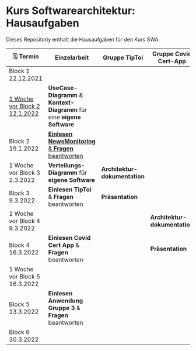 # Kurs Softwarearchitektur: Hausaufgaben
Dieses Repositoriy enthält die Hausaufgaben für den Kurs SWA.
<!--
- [Hausaufgaben Block 1](/block1.md): *Was ist Software?*
  - Einzelarbeit: **UseCase-Diagramm** & **Kontext-Diagramm** für eine **eigene Software**. :calendar: Termin: (Block 2 - 1 Woche)
  - Einzelarbeit: **Einlesen** **NewsMonitoring** & **Fragen** beantworten. :calendar: Termin: Block2
  - Gruppenarbeiten:
    - Gruppe TipToi: **Architekturdokumentation** :calendar:(Block3 - 1 Woche) und **Präsentation** :calendar:(Block3)
    - Gruppe Covid Cert App: **Architekturdokumentation** :calendar:(Block4 - 1 Woche) und **Präsentation** :calendar:(Block4)
    - Gruppe Minecraft||Tesla: **Architekturdokumentation** :calendar:(Block5 - 1 Woche) und **Präsentation** :calendar:(Block5)
- [Hausaufgaben Block 2](/block2.md): *Was/Warum SWA?;* 
  - Einzelarbeit: **Verteilungs-Diagramm** für **eigene Software**. :calendar: Termin: (Block3 - 1 Woche)
  - Einzelarbeit: **Einlesen** **TipToi** & **Fragen** beantworten. :calendar: Termin: (Block 3)
- [Hausaufgaben Block 3](/block3.md): *Qualität;*
  - Einzelarbeit: **Einlesen** **Covid Cert App** & **Fragen** beantworten. :calendar: Termin: (Block 4)
- Hausaufgaben Block 4: *Architecture Styles;*
  - Einzelarbeit: **Einlesen Minecraft||Tesla** & **Fragen** beantworten. :calendar: Termin: (Block 5)
- Hausaufgaben Block 5: *Fallstudie* 
  - (selbständige Prüfungsvorbereitung)
- Kursblock 6 
  - End of course :partying_face:
-->

| :spiral_calendar: Termin|Einzelarbeit|Gruppe TipToi|Gruppe Covid Cert-App|Gruppe 3|
|-|-|-|-|-|
|Block 1<br>22.12.2021|||||
|[1 Woche vor Block 2<br>12.1.2022](/bl1-1.md)|**UseCase-Diagramm** & **Kontext-Diagramm** für eine **eigene Software**||||
|Block 2<br>19.1.2022|[**Einlesen** **NewsMonitoring** & **Fragen** beantworten](NewsMonitoring_1.md)||||
|1 Woche vor Block 3<br>2.3.2022|**Verteilungs-Diagramm** für **eigene Software**|**Architektur-dokumentation**|||
|Block 3<br>9.3.2022|**Einlesen** **TipToi** & **Fragen** beantworten|**Präsentation**|||
|1 Woche vor Block 4<br>9.3.2022|||**Architektur-dokumentation**||
|Block 4<br>16.3.2022|**Einlesen** **Covid Cert App** & **Fragen** beantworten||**Präsentation**||
|1 Woche vor Block 5<br>16.3.2022||||**Architektur-dokumentation**|
|Block 5<br>13.3.2022|**Einlesen Anwendung Gruppe 3** & **Fragen** beantworten|||**Präsentation**|
|Block 6<br>30.3.2022|
